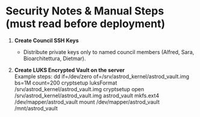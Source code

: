 # Security Notes & Manual Steps (must read before deployment)

1) **Create Council SSH Keys**  
   - Distribute private keys only to named council members (Alfred, Sara, Bioarchitettura, Dietmar).

2) **Create LUKS Encrypted Vault on the server**  
   Example steps:
dd if=/dev/zero of=/srv/astrod_kernel/astrod_vault.img bs=1M count=200
   cryptsetup luksFormat /srv/astrod_kernel/astrod_vault.img
   cryptsetup open /srv/astrod_kernel/astrod_vault.img astrod_vault
   mkfs.ext4 /dev/mapper/astrod_vault
   mount /dev/mapper/astrod_vault /mnt/astrod_vault
